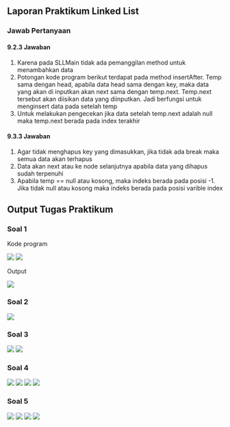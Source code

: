 ## Laporan Praktikum Linked List

### Jawab Pertanyaan

#### 9.2.3 Jawaban

1.	Karena pada SLLMain tidak ada pemanggilan method untuk menambahkan data 
2.	Potongan kode program berikut terdapat pada method insertAfter. Temp sama dengan head, apabila data head sama dengan key, maka data yang akan di inputkan akan next sama dengan temp.next. Temp.next tersebut akan diisikan data yang diinputkan. Jadi berfungsi untuk menginsert data pada setelah temp 
3.	Untuk melakukan pengecekan jika data setelah temp.next adalah null maka temp.next berada 
pada index terakhir 


#### 9.3.3 Jawaban

1.	Agar tidak menghapus key yang dimasukkan, jika tidak ada break maka semua data akan terhapus 
2.	Data akan next atau ke node selanjutnya apabila data yang dihapus sudah terpenuhi 
3.	Apabila temp == null atau kosong, maka indeks berada pada posisi -1. Jika tidak null atau kosong maka indeks berada pada posisi varible index 

## Output Tugas Praktikum

### Soal 1

Kode program

<img src = "./SS/1.jpg">

<img src = "./SS/2.jpg">

Output

<img src = "./SS/3.jpg">

### Soal 2

<img src = "./SS/4.jpg">

### Soal 3

<img src = "./SS/5.jpg">

<img src = "./SS/6.jpg">

### Soal 4

<img src = "./SS/7.jpg">

<img src = "./SS/8.jpg">

<img src = "./SS/9.jpg">

<img src = "./SS/10.jpg">

### Soal 5

<img src = "./SS/11.jpg">

<img src = "./SS/12.jpg">

<img src = "./SS/13.jpg">

<img src = "./SS/14.jpg">

